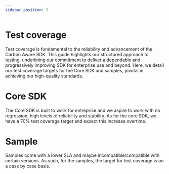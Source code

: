 ```yaml
---
sidebar_position: 5
---
```


Test coverage
====

Test coverage is fundamental to the reliability and advancement of the Carbon Aware SDK. 
This guide highlights our structured approach to testing, underlining our commitment to deliver a dependable and progressively improving SDK for enterprise use and beyond. 
Here, we detail our test coverage targets for the Core SDK and samples, pivotal in achieving our high-quality standards.

# Core SDK

The Core SDK is built to work for entreprise and we aspire to work with no regression, high levels of reliability and stability.
As for the core SDK, we have a 70% test coverage target and expect this increase overtime.

# Sample 

Samples come with a lower SLA and maybe incompatible/compatible with certain versions.
As such, for the samples, the target for test coverage is on a case by case basis.

